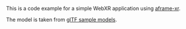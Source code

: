This is a code example for a simple WebXR application using [aframe-xr](https://github.com/mozilla/aframe-xr).

The model is taken from [glTF sample models](https://github.com/KhronosGroup/glTF-Sample-Models/tree/master/2.0/BrainStem/glTF).

